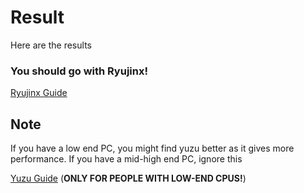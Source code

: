 # Result

Here are the results

### You should go with Ryujinx!

[Ryujinx Guide](https://github.com/Abd-007/Switch-Emulators-Guide/blob/main/Ryujinx.md)

## Note

If you have a low end PC, you might find yuzu better as it gives more performance. If you have a mid-high end PC, ignore this

[Yuzu Guide](https://github.com/Abd-007/Switch-Emulators-Guide/blob/main/Yuzu.md) (**ONLY FOR PEOPLE WITH LOW-END CPUS!**)
